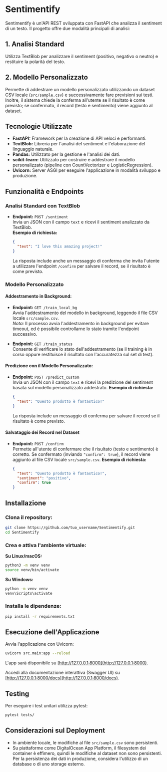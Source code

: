# Sentimentify

Sentimentify è un'API REST sviluppata con FastAPI che analizza il sentiment di un testo. Il progetto offre due modalità principali di analisi:

## 1. Analisi Standard
Utilizza TextBlob per analizzare il sentiment (positivo, negativo o neutro) e restituire la polarità del testo.

## 2. Modello Personalizzato
Permette di addestrare un modello personalizzato utilizzando un dataset CSV locale (`src/sample.csv`) e successivamente fare previsioni sui testi. Inoltre, il sistema chiede la conferma all'utente se il risultato è come previsto; se confermato, il record (testo e sentimento) viene aggiunto al dataset.

## Tecnologie Utilizzate

- **FastAPI:** Framework per la creazione di API veloci e performanti.
- **TextBlob:** Libreria per l'analisi del sentiment e l'elaborazione del linguaggio naturale.
- **Pandas:** Utilizzato per la gestione e l'analisi dei dati.
- **scikit-learn:** Utilizzato per costruire e addestrare il modello personalizzato (pipeline con CountVectorizer e LogisticRegression).
- **Uvicorn:** Server ASGI per eseguire l'applicazione in modalità sviluppo e produzione.

## Funzionalità e Endpoints

### Analisi Standard con TextBlob

- **Endpoint:** `POST /sentiment`  
  Invia un JSON con il campo `text` e ricevi il sentiment analizzato da TextBlob.  
  **Esempio di richiesta:**
  ```json
  {
    "text": "I love this amazing project!"
  }
  ```
  La risposta include anche un messaggio di conferma che invita l'utente a utilizzare l'endpoint `/confirm` per salvare il record, se il risultato è come previsto.

### Modello Personalizzato

#### Addestramento in Background:

- **Endpoint:** `GET /train_local_bg`  
  Avvia l'addestramento del modello in background, leggendo il file CSV locale `src/sample.csv`.  
  *Nota:* Il processo avvia l'addestramento in background per evitare timeout, ed è possibile controllarne lo stato tramite l'endpoint successivo.

- **Endpoint:** `GET /train_status`  
  Consente di verificare lo stato dell'addestramento (se il training è in corso oppure restituisce il risultato con l'accuratezza sul set di test).

#### Predizione con il Modello Personalizzato:

- **Endpoint:** `POST /predict_custom`  
  Invia un JSON con il campo `text` e ricevi la predizione del sentiment basata sul modello personalizzato addestrato.
  **Esempio di richiesta:**
  ```json
  {
    "text": "Questo prodotto è fantastico!"
  }
  ```
  La risposta include un messaggio di conferma per salvare il record se il risultato è come previsto.

#### Salvataggio dei Record nel Dataset

- **Endpoint:** `POST /confirm`  
  Permette all'utente di confermare che il risultato (testo e sentimento) è corretto. Se confermato (inviando `"confirm": true`), il record viene aggiunto al file CSV locale `src/sample.csv`.
  **Esempio di richiesta:**
  ```json
  {
    "text": "Questo prodotto è fantastico!",
    "sentiment": "positivo",
    "confirm": true
  }
  ```

## Installazione

### Clona il repository:
```bash
git clone https://github.com/tuo_username/Sentimentify.git
cd Sentimentify
```

### Crea e attiva l'ambiente virtuale:

**Su Linux/macOS:**
```bash
python3 -m venv venv
source venv/bin/activate
```

**Su Windows:**
```bash
python -m venv venv
venv\Scripts\activate
```

### Installa le dipendenze:
```bash
pip install -r requirements.txt
```

## Esecuzione dell'Applicazione

Avvia l'applicazione con Uvicorn:
```bash
uvicorn src.main:app --reload
```

L'app sarà disponibile su [http://127.0.0.1:8000](http://127.0.0.1:8000).

Accedi alla documentazione interattiva (Swagger UI) su [http://127.0.0.1:8000/docs](http://127.0.0.1:8000/docs).

## Testing

Per eseguire i test unitari utilizza pytest:
```bash
pytest tests/
```

## Considerazioni sul Deployment

- In ambiente locale, le modifiche al file `src/sample.csv` sono persistenti.
- Su piattaforme come DigitalOcean App Platform, il filesystem dei container è effimero, quindi le modifiche al dataset non sono persistenti. Per la persistenza dei dati in produzione, considera l'utilizzo di un database o di uno storage esterno.

